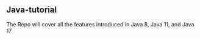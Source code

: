 ## Java-tutorial

The Repo will cover all the features introduced in Java 8, Java 11, and Java 17 

